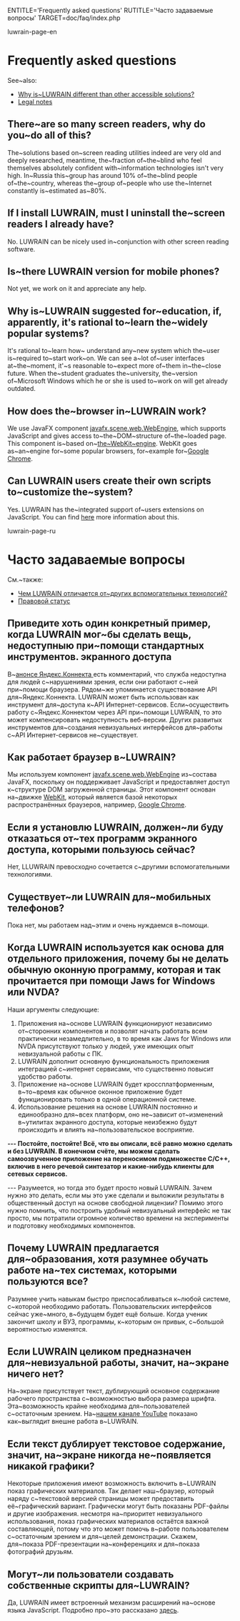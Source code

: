 
ENTITLE='Frequently asked questions'
RUTITLE='Часто задаваемые вопросы'
TARGET=doc/faq/index.php

luwrain-page-en

# Frequently asked questions

See~also:

* [Why is~LUWRAIN different than other accessible solutions?](local:/doc/difference/ )
* [Legal notes](local:/doc/legal/)

## There~are so many screen readers, why do you~do all of this?

The~solutions based on~screen reading utilities  indeed are  very old  and deeply researched,
meantime, the~fraction of~the~blind who feel themselves  absolutely confident with~information technologies   isn't very high.
In~Russia this~group has around 10% of~the~blind people of~the~country,
whereas   the~group of~people who use the~Internet  constantly is~estimated  as~80%.

## If I install LUWRAIN, must I uninstall the~screen readers I already have?

No.
LUWRAIN can be nicely used in~conjunction with other screen reading software.

## Is~there LUWRAIN version for mobile phones?

Not yet, we work on it and appreciate any help.


## Why is~LUWRAIN suggested for~education, if, apparently, it's rational to~learn the~widely  popular systems?

It's rational  to~learn how~ understand any~new system  which  the~user is~required to~start work~on.
We can see a~lot of~user interfaces at~the~moment,
it'~s reasonable to~expect more of~them in~the~close future.
When the~student graduates the~university,
the~version of~Microsoft Windows which he or she is used to~work on   will get already outdated.

## How does  the~browser in~LUWRAIN work?

We use JavaFX component [javafx.scene.web.WebEngine](https://docs.oracle.com/javafx/2/api/javafx/scene/web/WebEngine.html), 
which supports JavaScript and gives access to~the~DOM~structure  of~the~loaded page.
This component is~based on~[the~WebKit~engine](https://en.wikipedia.org/wiki/WebKit).
WebKit goes as~an~engine for~some popular browsers, for~example for~[Google Chrome](https://en.wikipedia.org/wiki/Google_Chrome).


## Can LUWRAIN users create their own scripts to~customize the~system?

Yes.
LUWRAIN has the~integrated support of~users extensions on JavaScript.
You can find [here](local:/doc/js/) more information about this.

luwrain-page-ru

# Часто задаваемые вопросы

См.~также:

* [Чем LUWRAIN отличается от~других вспомогательных технологий?](local:/doc/difference/ )
* [Правовой статус](local:/doc/legal/)

## Приведите хоть один конкретный пример, когда LUWRAIN мог~бы сделать вещь, недоступныю при~помощи стандартных инструментов. экранного доступа

В~[анонсе Яндекс.Коннекта ](https://yandex.ru/blog/connect/yandeks-obedinyaet-interfeysy-dlya-upravleniya-konnektom-i-pochtoy-dlya-domena) есть комментарий, что служба недоступна для людей с~нарушениями зрения,
если они работают с~ней при~помощи браузера.
Рядом~же упоминается существование API для~Яндекс.Коннекта.
LUWRAIN может быть использован как инструмент для~доступа к~API Интернет-сервисов.
Если~осуществить работу с~Яндекс.Коннектом через API при~помощи LUWRAIN,
то это может компенсировать недоступность веб-версии.
Других развитых инструментов для~создания невизуальных интерфейсов для~работы с~API Интернет-сервисов не~существует.

## Как работает браузер в~LUWRAIN?

Мы используем компонент [javafx.scene.web.WebEngine](https://docs.oracle.com/javafx/2/api/javafx/scene/web/WebEngine.html) из~состава JavaFX,
поскольку он поддерживает JavaScript и предоставляет доступ к~структуре DOM  загруженной страницы.
Этот компонент основан на~движке [WebKit](https://ru.wikipedia.org/wiki/WebKit),
который является базой некоторых распространённых браузеров, например, [Google Chrome](https://ru.wikipedia.org/wiki/Google_Chrome).

## Если я установлю LUWRAIN, должен~ли буду отказаться от~тех программ экранного доступа, которыми пользуюсь сейчас?

Нет,
LLUWRAIN превосходно сочетается с~другими вспомогательными технологиями.

## Существует~ли LUWRAIN для~мобильных телефонов?

Пока нет, мы работаем над~этим и очень нуждаемся в~помощи.

## Когда LUWRAIN используется как основа для отдельного приложения, почему бы не делать обычную оконную программу, которая и так прочитается при помощи Jaws for Windows или NVDA?

Наши аргументы следующие:

1. Приложения на~основе LUWRAIN функционируют независимо от~сторонних компонентов и позволят начать работать всем практически незамедлительно,
в то время как Jaws for Windows или NVDA присутствуют только у людей, уже имеющих опыт невизуальной работы с ПК.
1. LUWRAIN дополнит основную функциональность приложения интеграцией с~интернет сервисами, что существенно повысит удобство работы.
1. Приложение на~основе LUWRAIN будет кроссплатформенным,
в~то~время как обычное оконное приложение будет функционировать только в одной операционной системе.
1. Использование решения на основе LUWRAIN постоянно и единообразно для~всех платформ,
оно не~зависит от~изменений в~утилитах экранного доступа, которые неизбежно будут происходить и влиять на~пользовательское восприятие.

__--- Постойте, постойте!
Всё, что вы описали, всё равно можно сделать и без LUWRAIN.
В конечном счёте, мы можем сделать самоозвученное приложение на переносимом подмножестве C/C++,
включив в него речевой синтезатор и какие-нибудь клиенты для сетевых сервисов.__

--- Разумеется, но тогда это будет просто новый LUWRAIN.
Зачем нужно это делать, если мы это уже сделали и выложили результаты в общественный доступ на основе свободной лицензии?
Помимо этого нужно помнить, что построить удобный невизуальный интерфейс  не так просто,
мы потратили огромное количество времени на эксперименты и подготовку необходимых компонентов.

## Почему LUWRAIN предлагается для~образования, хотя разумнее обучать работе на~тех системах, которыми пользуются все?

Разумнее учить навыкам быстро приспосабливаться к~любой системе, с~которой необходимо работать.
Пользовательских интерфейсов сейчас уже~много, в~будущем будет ещё больше.
Когда ученик закончит школу и ВУЗ, программы, к~которым он привык, с~большой вероятностью изменятся.

## Если LUWRAIN целиком предназначен для~невизуальной работы, значит, на~экране ничего нет?

На~экране присутствует текст, дублирующий основное содержание  рабочего пространства с~возможностью выбора размера шрифта.
Эта~возможность крайне необходима для~пользователей с~остаточным зрением.
На~[нашем канале YouTube](https://www.youtube.com/channel/UCY2ZRqeBTH4nhdPG1Vjl-6g)
показано как~выглядит внешне работа в~LUWRAIN.

## Если текст дублирует текстовое содержание, значит, на~экране никогда не~появляется никакой графики?

Некоторые приложения имеют возможность включить в~LUWRAIN показ графических материалов.
Так делает наш~браузер, который наряду с~текстовой версией страницы может предоставить её~графический вариант.
Графически могут быть показаны PDF-файлы и другие изображения.
несмотря на~приоритет невизуального использования,
показ графических материалов остаётся важной составляющей,
потому что это может помочь в~работе пользователем с~остаточным зрением и для~целей демонстрации.
Скажем, для~показа PDF-презентации на~конференциях и для~показа фотографий друзьям.

## Могут~ли пользователи создавать собственные скрипты для~LUWRAIN?

Да,
LUWRAIN имеет встроенный механизм расширений на~основе языка JavaScript.
Подробно про~это рассказано [здесь](local:/doc/js/).
